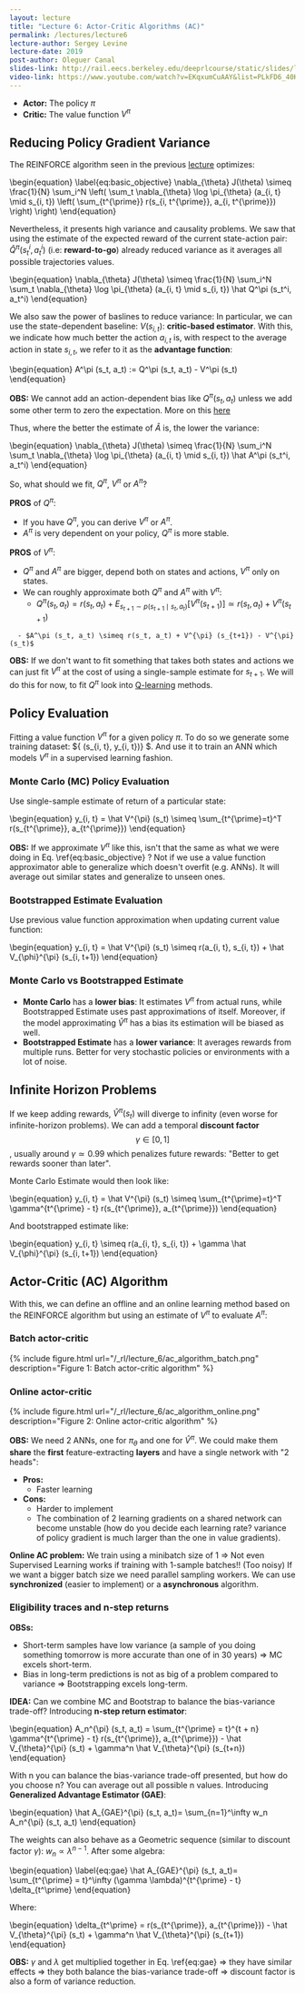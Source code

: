 ```yaml
---
layout: lecture
title: "Lecture 6: Actor-Critic Algorithms (AC)"
permalink: /lectures/lecture6
lecture-author: Sergey Levine
lecture-date: 2019
post-author: Oleguer Canal
slides-link: http://rail.eecs.berkeley.edu/deeprlcourse/static/slides/lec-6.pdf
video-link: https://www.youtube.com/watch?v=EKqxumCuAAY&list=PLkFD6_40KJIwhWJpGazJ9VSj9CFMkb79A&index=7&
---
```

<!--
Disclaimer and authorship:
This article is provided for free only for your personal informational and entertainment purposes. No commercial use of it is allowed.

Please note there might be mistakes. We would be grateful to receive (constructive) criticism if you spot any. You can reach us at: ai.campus.ai@gmail.com or directly open an issue on our github repo: https://github.com/CampusAI/CampusAI.github.io

If considering to use the text please cite the original author/s of the lecture/paper.
Furthermore, please acknowledge our work by adding a link to our website: https://campusai.github.io/ and citing our names: Oleguer Canal and Federico Taschin.
-->

- **Actor:** The policy $\pi$
- **Critic:** The value function $V^\pi$

## Reducing Policy Gradient Variance

The REINFORCE algorithm seen in the previous [lecture](/lectures/lecture5) optimizes:

\begin{equation}
\label{eq:basic_objective}
\nabla_{\theta} J(\theta) \simeq 
\frac{1}{N} \sum_i^N
\left(
\sum_t \nabla_{\theta} \log \pi_{\theta} (a_{i, t} \mid s_{i, t})
\left(
\sum_{t^{\prime}} r(s_{i, t^{\prime}}, a_{i, t^{\prime}})
\right)
\right)
\end{equation}

Nevertheless, it presents high variance and causality problems.
We saw that using the estimate of the expected reward of the current state-action pair: $\hat Q^\pi (s_t^i, a_t^i)$ (i.e: **reward-to-go**) already reduced variance as it averages all possible trajectories values. 

\begin{equation}
\nabla_{\theta} J(\theta) \simeq 
\frac{1}{N} \sum_i^N \sum_t
\nabla_{\theta} \log \pi_{\theta} (a_{i, t} \mid s_{i, t}) \hat Q^\pi (s_t^i, a_t^i)
\end{equation}

We also saw the power of baslines to reduce variance:
In particular, we can use the state-dependent baseline: $V(s_{i, t})$: **critic-based estimator**.
With this, we indicate how much better the action $a_{i, t}$ is, with respect to the average action in state $s_{i, t}$, we refer to it as the **advantage function**:

\begin{equation}
A^\pi (s_t, a_t) := Q^\pi (s_t, a_t) - V^\pi (s_t)
\end{equation}

**OBS:** We cannot add an action-dependent bias like $Q^\pi (s_t, a_t)$ unless we add some other term to zero the expectation.
More on this [here](https://arxiv.org/abs/1611.02247)

Thus, where the better the estimate of $\hat A$ is, the lower the variance:

\begin{equation}
\nabla_{\theta} J(\theta) \simeq 
\frac{1}{N} \sum_i^N \sum_t
\nabla_{\theta} \log \pi_{\theta} (a_{i, t} \mid s_{i, t}) \hat A^\pi (s_t^i, a_t^i)
\end{equation}

So, what should we fit, $Q^\pi$, $V^\pi$ or $A^\pi$?

**PROS** of $Q^\pi$:
  - If you have $Q^\pi$, you can derive $V^\pi$ or $A^\pi$.
  - $A^\pi$ is very dependent on your policy, $Q^\pi$ is more stable.

**PROS** of $V^\pi$:
  - $Q^\pi$ and $A^\pi$ are bigger, depend both on states and actions, $V^\pi$ only on states.
  - We can roughly approximate both $Q^\pi$ and $A^\pi$ with $V^\pi$:
      - $Q^\pi (s_t, a_t) = r(s_t, a_t) + E_{s_{t+1} \sim p(s_{t+1} \mid s_t, a_t)} [V^{\pi} (s_{t+1})] \simeq r(s_t, a_t) + V^{\pi} (s_{t+1})$
<!-- Not so sure in the approximation from the expectation to a single value -->
      - $A^\pi (s_t, a_t) \simeq r(s_t, a_t) + V^{\pi} (s_{t+1}) - V^{\pi} (s_t)$

**OBS:** If we don't want to fit something that takes both states and actions we can just fit $V^{\pi}$ at the cost of using a single-sample estimate for $s_{t+1}$.
We will do this for now, to fit $Q^\pi$ look into [Q-learning](/lectures/lecture7) methods.

## Policy Evaluation

Fitting a value function $V^\pi$ for a given policy $\pi$. To do so we generate some training dataset: $\{ (s_{i, t}, y_{i, t})\} $. And use it to train an ANN which models $V^{\pi}$ in a supervised learning fashion.

### Monte Carlo (MC) Policy Evaluation

Use single-sample estimate of return of a particular state:

\begin{equation}
y_{i, t} = \hat V^{\pi} (s_t) \simeq \sum_{t^{\prime}=t}^T r(s_{t^{\prime}}, a_{t^{\prime}})
\end{equation}

**OBS:** If we approximate $V^{\pi}$ like this, isn't that the same as what we were doing in Eq. \ref{eq:basic_objective} ? Not if we use a value function approximator able to generalize which doesn't overfit (e.g. ANNs). It will average out similar states and generalize to unseen ones.

### Bootstrapped Estimate Evaluation

Use previous value function approximation when updating current value function:

\begin{equation}
y_{i, t} = \hat V^{\pi} (s_t) \simeq r(a_{i, t}, s_{i, t}) + \hat V_{\phi}^{\pi} (s_{i, t+1})
\end{equation}

### Monte Carlo vs Bootstrapped Estimate

- **Monte Carlo** has a **lower bias**: It estimates $V^\pi$ from actual runs, while Bootstrapped Estimate uses past approximations of itself. Moreover, if the model approximating $\hat V^\pi$ has a bias its estimation will be biased as well.
- **Bootstrapped Estimate** has a **lower variance**: It averages rewards from multiple runs. Better for very stochastic policies or environments with a lot of noise.

## Infinite Horizon Problems

If we keep adding rewards, $\hat V^{\pi} (s_t)$ will diverge to infinity (even worse for infinite-horizon problems). We can add a temporal **discount factor** $$\gamma \in [0, 1]$$, usually around $\gamma \simeq 0.99$ which penalizes future rewards: "Better to get rewards sooner than later".

Monte Carlo Estimate would then look like:

\begin{equation}
y_{i, t} = \hat V^{\pi} (s_t) \simeq
\sum_{t^{\prime}=t}^T \gamma^{t^{\prime} - t} r(s_{t^{\prime}}, a_{t^{\prime}})
\end{equation}

And bootstrapped estimate like:

<!-- discount factor of gamma is the same as adding a probability of dying of 1-gamma at every time-step -->
\begin{equation}
y_{i, t} \simeq r(a_{i, t}, s_{i, t}) + \gamma \hat V_{\phi}^{\pi} (s_{i, t+1})
\end{equation}

## Actor-Critic (AC) Algorithm

With this, we can define an offline and an online learning method based on the REINFORCE algorithm but using an estimate of $V^\pi$ to evaluate $A^\pi$:

### Batch actor-critic

{% include figure.html url="/_rl/lecture_6/ac_algorithm_batch.png" description="Figure 1: Batch actor-critic algorithm" %}

### Online actor-critic

{% include figure.html url="/_rl/lecture_6/ac_algorithm_online.png" description="Figure 2: Online actor-critic algorithm" %}

**OBS:** We need 2 ANNs, one for $\pi_\theta$ and one for $\hat V^\pi$.
We could make them **share** the **first** feature-extracting **layers** and have a single network with "2 heads":
- **Pros:**
    - Faster learning
- **Cons:**
    - Harder to implement
    - The combination of 2 learning gradients on a shared network can become unstable (how do you decide each learning rate? variance of policy gradient is much larger than the one in value gradients).

**Online AC problem:** We train using a minibatch size of 1 $\Rightarrow$ Not even Supervised Learning works if training with 1-sample batches!! (Too noisy)
If we want a bigger batch size we need parallel sampling workers. We can use **synchronized** (easier to implement) or a **asynchronous** algorithm.

### Eligibility traces and n-step returns

**OBSs:** 
- Short-term samples have low variance (a sample of you doing something tomorrow is more accurate than one of in 30 years) $\Rightarrow$ MC excels short-term.
- Bias in long-term predictions is not as big of a problem compared to variance $\Rightarrow$ Bootstrapping excels long-term.

**IDEA:** Can we combine MC and Bootstrap to balance the bias-variance trade-off? Introducing **n-step return estimator**:

\begin{equation}
A_n^{\pi} (s_t, a_t) =
\sum_{t^{\prime} = t}^{t + n} \gamma^{t^{\prime} - t} r(s_{t^{\prime}}, a_{t^{\prime}}) - 
\hat V_{\theta}^{\pi} (s_t) + \gamma^n \hat V_{\theta}^{\pi} (s_{t+n})
\end{equation}

With n you can balance the bias-variance trade-off presented, but how do you choose n?
You can average out all possible n values. Introducing **Generalized Advantage Estimator (GAE)**:

\begin{equation}
\hat A_{GAE}^{\pi} (s_t, a_t)= \sum_{n=1}^\infty w_n A_n^{\pi} (s_t, a_t)
\end{equation}

The weights can also behave as a Geometric sequence (similar to discount factor $\gamma$): $w_n \propto \lambda^{n-1}$.
After some algebra:

\begin{equation}
\label{eq:gae}
\hat A_{GAE}^{\pi} (s_t, a_t)= \sum_{t^{\prime} = t}^\infty (\gamma \lambda)^{t^{\prime} - t} \delta_{t^\prime}
\end{equation}

Where:

\begin{equation}
\delta_{t^\prime} = r(s_{t^{\prime}}, a_{t^{\prime}}) -
\hat V_{\theta}^{\pi} (s_t) + \gamma^n \hat V_{\theta}^{\pi} (s_{t+1})
\end{equation}

**OBS:** $\gamma$ and $\lambda$ get multiplied together in Eq. \ref{eq:gae} $\Rightarrow$ they have similar effects $\Rightarrow$ they both balance the bias-variance trade-off $\Rightarrow$ discount factor is also a form of variance reduction.
